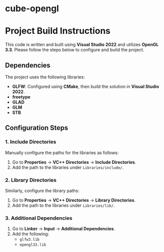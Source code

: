 # cube-opengl

# Project Build Instructions

This code is written and built using **Visual Studio 2022** and utilizes **OpenGL 3.3**. Please follow the steps below to configure and build the project.

## Dependencies
The project uses the following libraries:
- **GLFW**: Configured using **CMake**, then build the solution in **Visual Studio 2022**.
- **freetype**
- **GLAD**
- **GLM**
- **STB**

## Configuration Steps

### 1. Include Directories
Manually configure the paths for the libraries as follows:

1. Go to **Properties** -> **VC++ Directories** -> **Include Directories**.
2. Add the path to the libraries under `Libraries/include/`.

### 2. Library Directories
Similarly, configure the library paths:

1. Go to **Properties** -> **VC++ Directories** -> **Library Directories**.
2. Add the path to the libraries under `Libraries/lib/`.

### 3. Additional Dependencies
1. Go to **Linker** -> **Input** -> **Additional Dependencies**.
2. Add the following:
   - `glfw3.lib`
   - `opengl32.lib`
